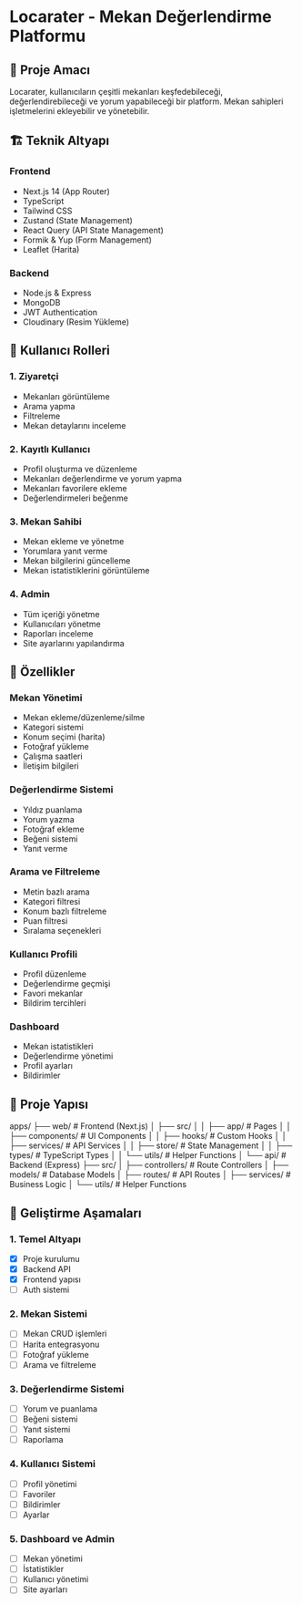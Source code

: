 # Locarater - Mekan Değerlendirme Platformu

## 🎯 Proje Amacı

Locarater, kullanıcıların çeşitli mekanları keşfedebileceği, değerlendirebileceği ve yorum yapabileceği bir platform. Mekan sahipleri işletmelerini ekleyebilir ve yönetebilir.

## 🏗 Teknik Altyapı

### Frontend

- Next.js 14 (App Router)
- TypeScript
- Tailwind CSS
- Zustand (State Management)
- React Query (API State Management)
- Formik & Yup (Form Management)
- Leaflet (Harita)

### Backend

- Node.js & Express
- MongoDB
- JWT Authentication
- Cloudinary (Resim Yükleme)

## 👥 Kullanıcı Rolleri

### 1. Ziyaretçi

- Mekanları görüntüleme
- Arama yapma
- Filtreleme
- Mekan detaylarını inceleme

### 2. Kayıtlı Kullanıcı

- Profil oluşturma ve düzenleme
- Mekanları değerlendirme ve yorum yapma
- Mekanları favorilere ekleme
- Değerlendirmeleri beğenme

### 3. Mekan Sahibi

- Mekan ekleme ve yönetme
- Yorumlara yanıt verme
- Mekan bilgilerini güncelleme
- Mekan istatistiklerini görüntüleme

### 4. Admin

- Tüm içeriği yönetme
- Kullanıcıları yönetme
- Raporları inceleme
- Site ayarlarını yapılandırma

## 📱 Özellikler

### Mekan Yönetimi

- Mekan ekleme/düzenleme/silme
- Kategori sistemi
- Konum seçimi (harita)
- Fotoğraf yükleme
- Çalışma saatleri
- İletişim bilgileri

### Değerlendirme Sistemi

- Yıldız puanlama
- Yorum yazma
- Fotoğraf ekleme
- Beğeni sistemi
- Yanıt verme

### Arama ve Filtreleme

- Metin bazlı arama
- Kategori filtresi
- Konum bazlı filtreleme
- Puan filtresi
- Sıralama seçenekleri

### Kullanıcı Profili

- Profil düzenleme
- Değerlendirme geçmişi
- Favori mekanlar
- Bildirim tercihleri

### Dashboard

- Mekan istatistikleri
- Değerlendirme yönetimi
- Profil ayarları
- Bildirimler

## 📁 Proje Yapısı

apps/
├── web/ # Frontend (Next.js)
│ ├── src/
│ │ ├── app/ # Pages
│ │ ├── components/ # UI Components
│ │ ├── hooks/ # Custom Hooks
│ │ ├── services/ # API Services
│ │ ├── store/ # State Management
│ │ ├── types/ # TypeScript Types
│ │ └── utils/ # Helper Functions
│
└── api/ # Backend (Express)
├── src/
│ ├── controllers/ # Route Controllers
│ ├── models/ # Database Models
│ ├── routes/ # API Routes
│ ├── services/ # Business Logic
│ └── utils/ # Helper Functions

## 🚀 Geliştirme Aşamaları

### 1. Temel Altyapı

- [x] Proje kurulumu
- [x] Backend API
- [x] Frontend yapısı
- [ ] Auth sistemi

### 2. Mekan Sistemi

- [ ] Mekan CRUD işlemleri
- [ ] Harita entegrasyonu
- [ ] Fotoğraf yükleme
- [ ] Arama ve filtreleme

### 3. Değerlendirme Sistemi

- [ ] Yorum ve puanlama
- [ ] Beğeni sistemi
- [ ] Yanıt sistemi
- [ ] Raporlama

### 4. Kullanıcı Sistemi

- [ ] Profil yönetimi
- [ ] Favoriler
- [ ] Bildirimler
- [ ] Ayarlar

### 5. Dashboard ve Admin

- [ ] Mekan yönetimi
- [ ] İstatistikler
- [ ] Kullanıcı yönetimi
- [ ] Site ayarları

